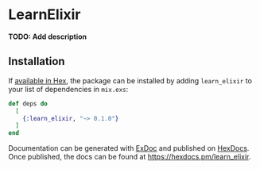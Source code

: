 # LearnElixir

**TODO: Add description**

## Installation

If [available in Hex](https://hex.pm/docs/publish), the package can be installed
by adding `learn_elixir` to your list of dependencies in `mix.exs`:

```elixir
def deps do
  [
    {:learn_elixir, "~> 0.1.0"}
  ]
end
```

Documentation can be generated with [ExDoc](https://github.com/elixir-lang/ex_doc)
and published on [HexDocs](https://hexdocs.pm). Once published, the docs can
be found at <https://hexdocs.pm/learn_elixir>.

